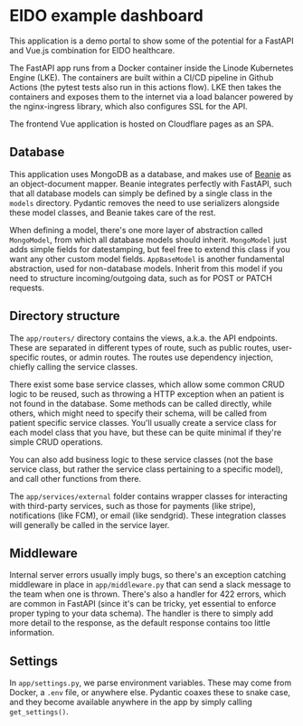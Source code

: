 # EIDO example dashboard

This application is a demo portal to show some of the potential for a FastAPI and Vue.js
combination for EIDO healthcare.

The FastAPI app runs from a Docker container inside the Linode Kubernetes Engine (LKE). The containers
are built within a CI/CD pipeline in Github Actions (the pytest tests also run in this actions flow).
LKE then takes the containers and exposes them to the internet via a load balancer powered by
the nginx-ingress library, which also configures SSL for the API.

The frontend Vue application is hosted on Cloudflare pages as an SPA.



## Database

This application uses MongoDB as a database, and makes use of [Beanie](https://beanie-odm.dev)
as an object-document mapper. Beanie integrates perfectly with FastAPI, such that all database
models can simply be defined by a single class in the `models` directory. Pydantic removes the
need to use serializers alongside these model classes, and Beanie takes care of the rest.

When defining a model, there's one more layer of abstraction called `MongoModel`, from which
all database models should inherit. `MongoModel` just adds simple fields for datestamping, but
feel free to extend this class if you want any other custom model fields. `AppBaseModel`
is another fundamental abstraction, used for non-database models. Inherit from this model
if you need to structure incoming/outgoing data, such as for POST or PATCH requests.


## Directory structure

The `app/routers/` directory contains the views, a.k.a. the API endpoints. These are separated in
different types of route, such as public routes, user-specific routes, or admin routes. The routes
use dependency injection, chiefly calling the service classes.

There exist some base service classes, which allow some common CRUD logic to be reused, such as
throwing a HTTP exception when an patient is not found in the database. Some methods can be called
directly, while others, which might need to specify their schema, will be called from patient
specific service classes. You'll usually create a service class for each model class that you have,
but these can be quite minimal if they're simple CRUD operations.

You can also add business logic to these service classes (not the base service class, but rather the service class
pertaining to a specific model), and call other functions from there.

The `app/services/external` folder contains wrapper classes for interacting with third-party services, such
as those for payments (like stripe), notifications (like FCM), or email (like sendgrid). These integration
classes will generally be called in the service layer.


## Middleware

Internal server errors usually imply bugs, so there's an exception catching middleware in place
in `app/middleware.py` that can send a slack message to the team when one is thrown. There's
also a handler for 422 errors, which are common in FastAPI (since it's can be tricky, yet essential
to enforce proper typing to your data schema). The handler is there to simply add more detail to
the response, as the default response contains too little information.


## Settings

In `app/settings.py`, we parse environment variables. These may come from Docker, a `.env` file,
or anywhere else. Pydantic coaxes these to snake case, and they become available anywhere in the
app by simply calling `get_settings()`.
